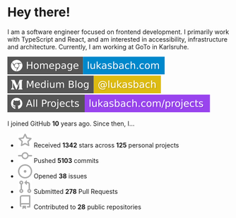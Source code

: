 # Hey there!

I am a software engineer focused on frontend development. I primarily work with TypeScript and React, and am interested in accessibility, infrastructure and architecture. Currently, I am working at GoTo in Karlsruhe.

[![Homepage](./icons/homepage.svg)](https://lukasbach.com)
[![Medium Blog](./icons/medium.svg)](https://medium.com/@lukasbach)
[![My Projects](./icons/projects.svg)](https://lukasbach.com/projects)

I joined GitHub **10** years ago. Since then, I...

- ![](./icons/star.svg) Received **1342** stars across **125** personal projects
- ![](./icons/commit.svg) Pushed **5103** commits
- ![](./icons/issues.svg) Opened **38** issues
- ![](./icons/pr.svg) Submitted **278** Pull Requests
- ![](./icons/repo.svg) Contributed to **28** public repositories
